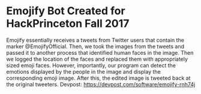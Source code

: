 # Emojify Bot Created for HackPrinceton Fall 2017
Emojify essentially receives a tweets from Twitter users that contain the marker @EmojifyOfficial. Then, we took the images from the tweets and passed it to another process that identified human faces in the image. Then we logged the location of the faces and replaced them with appropriately sized emoji faces. However, importantly, our program can detect the emotions displayed by the people in the image and display the corresponding emoji image. After this, the edited image is tweeted back at the original tweeters.
Devpost: https://devpost.com/software/emojify-rnh74j
